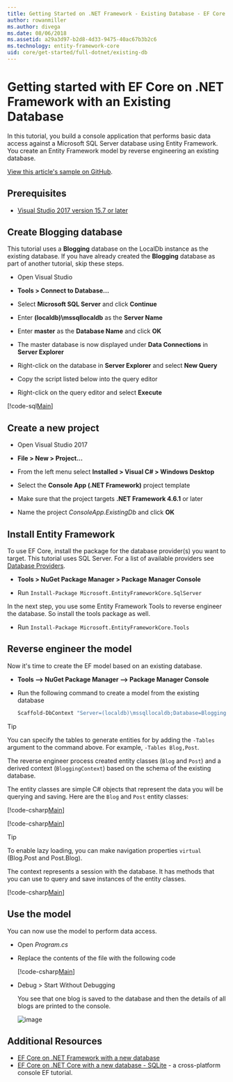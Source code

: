 ```yaml
---
title: Getting Started on .NET Framework - Existing Database - EF Core
author: rowanmiller
ms.author: divega
ms.date: 08/06/2018
ms.assetid: a29a3d97-b2d8-4d33-9475-40ac67b3b2c6
ms.technology: entity-framework-core
uid: core/get-started/full-dotnet/existing-db
---
```


# Getting started with EF Core on .NET Framework with an Existing Database

In this tutorial, you build a console application that performs basic data access against a Microsoft SQL Server database using Entity Framework. You create an Entity Framework model by reverse engineering an existing database.

[View this article's sample on GitHub](https://github.com/aspnet/EntityFramework.Docs/tree/master/samples/core/GetStarted/FullNet/ConsoleApp.ExistingDb).

## Prerequisites

* [Visual Studio 2017 version 15.7 or later](https://www.visualstudio.com/downloads/)

## Create Blogging database

This tutorial uses a **Blogging** database on the LocalDb instance as the existing database. If you have already created the **Blogging** database as part of another tutorial, skip these steps.

* Open Visual Studio

* **Tools > Connect to Database...**

* Select **Microsoft SQL Server** and click **Continue**

* Enter **(localdb)\mssqllocaldb** as the **Server Name**

* Enter **master** as the **Database Name** and click **OK**

* The master database is now displayed under **Data Connections** in **Server Explorer**

* Right-click on the database in **Server Explorer** and select **New Query**

* Copy the script listed below into the query editor

* Right-click on the query editor and select **Execute**

[!code-sql[Main](../_shared/create-blogging-database-script.sql)]

## Create a new project

* Open Visual Studio 2017

* **File > New > Project...**

* From the left menu select **Installed > Visual C# > Windows Desktop**

* Select the **Console App (.NET Framework)** project template

* Make sure that the project targets **.NET Framework 4.6.1** or later

* Name the project *ConsoleApp.ExistingDb* and click **OK**

## Install Entity Framework

To use EF Core, install the package for the database provider(s) you want to target. This tutorial uses SQL Server. For a list of available providers see [Database Providers](../../providers/index.md).

* **Tools > NuGet Package Manager > Package Manager Console**

* Run `Install-Package Microsoft.EntityFrameworkCore.SqlServer`

In the next step, you use some Entity Framework Tools to reverse engineer the database. So install the tools package as well.

* Run `Install-Package Microsoft.EntityFrameworkCore.Tools`

## Reverse engineer the model

Now it's time to create the EF model based on an existing database.

* **Tools –> NuGet Package Manager –> Package Manager Console**

* Run the following command to create a model from the existing database

  ``` powershell
  Scaffold-DbContext "Server=(localdb)\mssqllocaldb;Database=Blogging;Trusted_Connection=True;" Microsoft.EntityFrameworkCore.SqlServer
  ```

> [!TIP]  
> You can specify the tables to generate entities for by adding the `-Tables` argument to the command above. For example, `-Tables Blog,Post`.

The reverse engineer process created entity classes (`Blog` and `Post`) and a derived context (`BloggingContext`) based on the schema of the existing database.

The entity classes are simple C# objects that represent the data you will be querying and saving. Here are the `Blog` and `Post` entity classes:

 [!code-csharp[Main](../../../../samples/core/GetStarted/FullNet/ConsoleApp.ExistingDb/Blog.cs)]

[!code-csharp[Main](../../../../samples/core/GetStarted/FullNet/ConsoleApp.ExistingDb/Post.cs)]

> [!TIP]  
> To enable lazy loading, you can make navigation properties `virtual` (Blog.Post and Post.Blog).

The context represents a session with the database. It has methods that you can use to query and save instances of the entity classes.

[!code-csharp[Main](../../../../samples/core/GetStarted/FullNet/ConsoleApp.ExistingDb/BloggingContext.cs)]

## Use the model

You can now use the model to perform data access.

* Open *Program.cs*

* Replace the contents of the file with the following code

  [!code-csharp[Main](../../../../samples/core/GetStarted/FullNet/ConsoleApp.ExistingDb/Program.cs)] 

* Debug > Start Without Debugging

  You see that one blog is saved to the database and then the details of all blogs are printed to the console.

  ![image](_static/output-existing-db.png)

## Additional Resources

* [EF Core on .NET Framework with a new database](xref:core/get-started/full-dotnet/new-db)
* [EF Core on .NET Core with a new database - SQLite](xref:core/get-started/netcore/new-db-sqlite) -  a cross-platform console EF tutorial.
